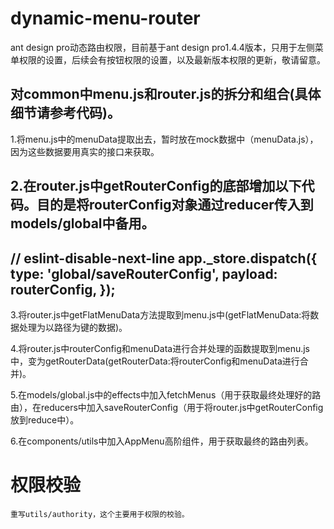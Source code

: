 # dynamic-menu-router

ant design pro动态路由权限，目前基于ant design pro1.4.4版本，只用于左侧菜单权限的设置，后续会有按钮权限的设置，以及最新版本权限的更新，敬请留意。

## 对common中menu.js和router.js的拆分和组合(具体细节请参考代码)。

  1.将menu.js中的menuData提取出去，暂时放在mock数据中（menuData.js），因为这些数据要用真实的接口来获取。

  2.在router.js中getRouterConfig的底部增加以下代码。目的是将routerConfig对象通过reducer传入到models/global中备用。
---
  // eslint-disable-next-line
  app._store.dispatch({
    type: 'global/saveRouterConfig',
    payload: routerConfig,
  });
---

  3.将router.js中getFlatMenuData方法提取到menu.js中(getFlatMenuData:将数据处理为以路径为键的数据)。

  4.将router.js中routerConfig和menuData进行合并处理的函数提取到menu.js中，变为getRouterData(getRouterData:将routerConfig和menuData进行合并)。

  5.在models/global.js中的effects中加入fetchMenus（用于获取最终处理好的路由），在reducers中加入saveRouterConfig（用于将router.js中getRouterConfig放到reduce中）。

  6.在components/utils中加入AppMenu高阶组件，用于获取最终的路由列表。

  # 权限校验
    重写utils/authority，这个主要用于权限的校验。
